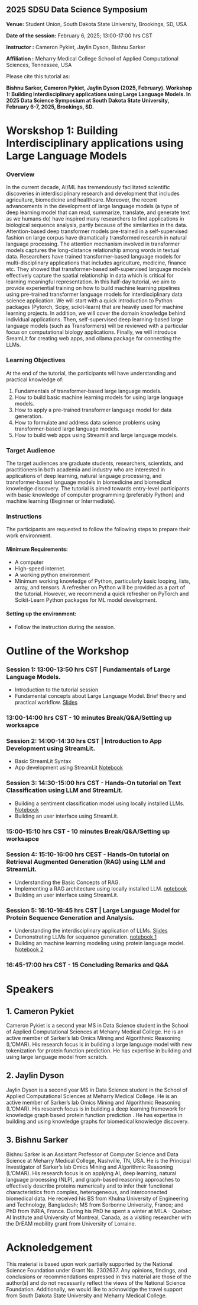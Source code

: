 ## **2025 SDSU Data Science Symposium**

**Venue:** Student Union, South Dakota State University, Brookings, SD, USA

**Date of the session:** February 6, 2025; 13:00-17:00 hrs CST

**Instructor :** Cameron Pykiet, Jaylin Dyson, Bishnu Sarker

**Affiliation :** Meharry Medical College School of Applied Computational Sciences, Tennessee, USA

Please cite this tutorial as:

**Bishnu Sarker, Cameron Pykiet, Jaylin Dyson (2025, February). Workshop 1: Building Interdisciplinary applications using Large Language Models. In 2025 Data Science Symposium at South Dakota State University, February 6-7, 2025, Brookings, SD.**

# Worskshop 1: Building Interdisciplinary applications using Large Language Models 

### Overview
In the current decade, AI/ML has tremendously facilitated scientific discoveries in interdisciplinary research and development that includes agriculture, biomedicine and healthcare. Moreover, the recent advancements in the development of large language models (a type of deep learning model that can read, summarize, translate, and generate text as we humans do) have inspired many researchers to find applications in biological sequence analysis, partly because of the similarities in the data. Attention-based deep transformer models pre-trained in a self-supervised fashion on large corpus have dramatically transformed research in natural language processing. The attention mechanism involved in transformer models captures the long-distance relationship among words in textual data. Researchers have trained transformer-based language models for multi-disciplinary applications that includes agriculture, medicine, finance etc. They showed that transformer-based self-supervised language models effectively capture the spatial relationship in data which is critical for learning meaningful representation. 
In this half-day tutorial, we aim to provide experiential training on how to build machine learning pipelines using pre-trained transformer language models for interdisciplinary data science application. We will start with a quick introduction to Python packages (Pytorch, Scipy, scikit-learn) that are heavily used for machine learning projects. In addition, we will cover the domain knowledge behind individual applications. Then, self-supervised deep learning-based large language models (such as Transformers) will be reviewed with a particular focus on computational biology applications.  Finally, we will introduce SreamLit for creating web apps, and ollama package for connecting the LLMs. 



### Learning Objectives 
At the end of the tutorial, the participants will have understanding and practical knowledge of: 
1. Fundamentals of transformer-based large language models. 
3. How to build basic machine learning models for using large language models.  
5. How to apply a pre-trained transformer language model for data generation. 
7. How to formulate and address data science problems using transformer-based large language models. 
8. How to build web apps using Streamlit and large language models.


### Target Audience
The target audiences are graduate students, researchers, scientists, and practitioners in both academia and industry who are interested in applications of deep learning, natural language processing, and transformer-based language models in biomedicine and biomedical knowledge discovery. The tutorial is aimed towards entry-level participants with basic knowledge of computer programming (preferably Python) and machine learning (Beginner or Intermediate). 

### Instructions
The participants are requested to follow the following steps to prepare their work environment. 

#### Minimum Requirements:

- A computer
- High-speed internet. 
- A working python environment
- Minimum working knowledge of Python, particularly basic looping, lists, array, and tensors. A refresher on Python will be provided as a part of the tutorial. However, we recommend a quick refresher  on PyTorch and Scikit-Learn  Python packages for ML model development. 

#### Setting up the environment:
- Follow the instruction during the session.

# Outline of the Workshop

### Session 1: 13:00-13:50 hrs CST | Fundamentals of Large Language Models.
- Introduction to the tutorial session
- Fundamental concepts about Large Language Model. Brief theory and practical workflow. [Slides](https://github.com/Pykietcj11/2025-SDSU-Data-Science-Symposium-Workshop/blob/aa3560720624fcf63614af45778f0105516c85b6/Presentation_1_Fundamentals_of_large_language_models.pdf) 

### 13:00-14:00 hrs CST  - 10 minutes Break/Q&A/Setting up worksapce

### Session 2: 14:00-14:30 hrs CST | Introduction to App Development using StreamLit.
- Basic StreamLit Syntax
- App development using StreamLit  [Notebook](https://github.com/Pykietcj11/2025-SDSU-Data-Science-Symposium-Workshop/blob/c23bba0f50fa09cf238a9381a31e4fe91c3433ac/1-Hands-On-Tutorial-On-Streamlit.ipynb) 


### Session 3: 14:30-15:00 hrs CST  - Hands-On tutorial  on Text Classification using LLM and StreamLit. 
- Building a sentiment classification model using locally installed LLMs.  [Notebook](https://github.com/Pykietcj11/2025-SDSU-Data-Science-Symposium-Workshop/blob/c23bba0f50fa09cf238a9381a31e4fe91c3433ac/2-Hands-on-Tutorial-On_Sentiment-Analaysis-LLM-StreamLit.ipynb)
- Building an user interface using StreamLit. 

### 15:00-15:10 hrs CST  - 10 minutes Break/Q&A/Setting up worksapce

### Session 4: 15:10-16:00 hrs CEST - Hands-On tutorial on Retrieval Augmented Generation (RAG) using LLM and StreamLit.
- Understanding the Basic Concepts of RAG.
- Implementing a RAG architecture using locally installed LLM.  [notebook](https://github.com/Pykietcj11/2025-SDSU-Data-Science-Symposium-Workshop/blob/c23bba0f50fa09cf238a9381a31e4fe91c3433ac/3-Hands-On-Tutorial-On-Retrieval-Augmented-Generation-LLM.ipynb)
- Building an user interface using StreamLit. 

### Session 5: 16:10-16:45 hrs CST | Large Language Model for Protein Sequence Generation and Analysis.
- Understanding the interdisciplinary application of LLMs. [Slides](https://github.com/Pykietcj11/2025-SDSU-Data-Science-Symposium-Workshop/blob/37729940d4a76a35140f2eb0c751c5415663a305/Presentation%202-Case-Study-Protein-Function-Prediction.pdf)
- Demonstrating LLMs for sequence generation.  [notebook 1](https://github.com/Pykietcj11/2025-SDSU-Data-Science-Symposium-Workshop/blob/37729940d4a76a35140f2eb0c751c5415663a305/4-Hands-On-Tutorial-On-Loading-Pre-Trainied-Transformers-From-HF.ipynb)
- Building an machine learning modeling using protein language model. [Notebook 2](https://github.com/Pykietcj11/2025-SDSU-Data-Science-Symposium-Workshop/blob/37729940d4a76a35140f2eb0c751c5415663a305/5-Hands-On-Tutorial-On-Protein-Function-Prediction-ProTrans.ipynb)


### 16:45-17:00 hrs CST  - 15 Concluding Remarks and Q&A

# Speakers

## 1. Cameron Pykiet
Cameron Pykiet is a second year MS in Data Science student in the School of Applied Computational Sciences at Meharry Medical College. He is an active member of Sarker’s lab Omics Mining and Algorithmic Reasoning (L’OMAR).  His research focus is in building a large language model with new tokenization for protein function prediction. He has expertise in building and using large language model from scratch. 

## 2. Jaylin Dyson
Jaylin Dyson is a second year MS in Data Science student in the School of Applied Computational Sciences at Meharry Medical College. He is an active member of Sarker’s lab Omics Mining and Algorithmic Reasoning (L’OMAR).  His research focus is in building a deep learning framework for knowledge graph based protein function prediction . He has expertise in building and using knowledge graphs for biomedical knowledge discovery.   

## 3. Bishnu Sarker 
Bishnu Sarker is an Assistant Professor of Computer Science and Data Science at Meharry Medical College, Nashville, TN, USA. He is the Principal Investigator of Sarker’s lab Omics Mining and Algorithmic Reasoning (L’OMAR). His research focus is on applying AI, deep learning, natural language processing (NLP), and graph-based reasoning approaches to effectively describe proteins numerically and to infer their functional characteristics from complex, heterogeneous, and interconnected biomedical data. He received his BS from Khulna University of Engineering and Technology, Bangladesh; MS from Sorbonne University, France; and PhD from INRIA, France. During his PhD he spent a winter at MILA - Quebec AI Institute and University of Montreal, Canada, as a visiting researcher with the DrEAM mobility grant from University of Lorraine. 


# Acknoledgement
This material is based upon work partially supported by the National Science Foundation under Grant No. 2302637. Any opinions, findings, and conclusions or recommendations expressed in this material are those of the author(s) and do not necessarily reflect the views of the National Science Foundation.
Additionally, we would like to acknowldge the travel support from South Dakota State University and Meharry Medical College. 

